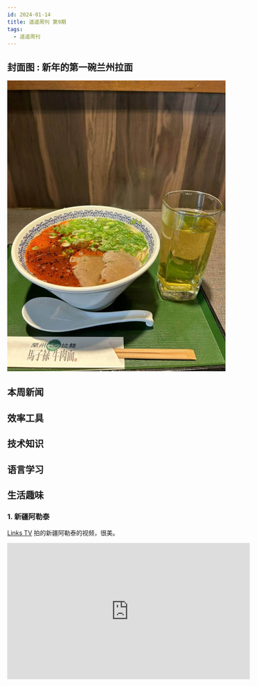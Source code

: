 ```yaml
---
id: 2024-01-14
title: 遥遥周刊 第9期
tags:
  - 遥遥周刊
---
```


## 封面图 : 新年的第一碗兰州拉面

![img](cover.jpg)

## 本周新闻

## 效率工具

## 技术知识

## 语言学习

## 生活趣味

### 1. 新疆阿勒泰

[Links TV](https://www.youtube.com/@linksphotograph) 拍的新疆阿勒泰的视频，很美。

<iframe width="560" height="315" src="https://www.youtube.com/embed/xdQZdRosthE?si=EqPT_8JXI6LN8CyX" title="YouTube video player" frameborder="0" allow="accelerometer; autoplay; clipboard-write; encrypted-media; gyroscope; picture-in-picture; web-share" allowfullscreen></iframe>
